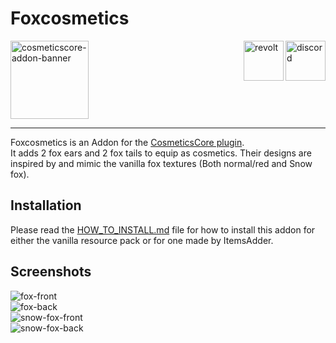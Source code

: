 # Foxcosmetics

<a href="https://www.spigotmc.org/resources/105324/">
  <img alt="cosmeticscore-addon-banner" src="https://rawcdn.githack.com/Andre601/Foxcosmetics/0afee517d1425659594f7529bfc618e76f6879ac/.assets/cosmeticscore_addon-banner.png" height="125">
</a>
<a href="https://discord.gg/6dazXp6" target="_blank">
  <img alt="discord" src="https://cdn.jsdelivr.net/npm/@intergrav/devins-badges@2/assets/minimal/social/discord-singular_vector.svg" height="64" align="right">
</a>
<a href="https://app.revolt.chat/invite/74TpERXA" target="_blank">
  <img alt="revolt" src="https://cdn.jsdelivr.net/npm/@intergrav/devins-badges@2/assets/minimal/social/revolt-singular_vector.svg" height="64" align="right">
</a>

----

Foxcosmetics is an Addon for the [CosmeticsCore plugin][cosmeticscore].  
It adds 2 fox ears and 2 fox tails to equip as cosmetics. Their designs are inspired by and mimic the vanilla fox textures (Both normal/red and Snow fox).

## Installation

Please read the [HOW_TO_INSTALL.md][installation] file for how to install this addon for either the vanilla resource pack or for one made by ItemsAdder.

## Screenshots

![fox-front]  
![fox-back]  
![snow-fox-front]  
![snow-fox-back]

<!-- Links -->
[cosmeticscore]: https://www.spigotmc.org/resources/105324/
[installation]: https://github.com/Andre601/Foxcosmetics/blob/main/HOW_TO_INSTALL.md

<!-- Images -->
[cosmeticscore-banner]: https://github.com/Andre601/Foxcosmetics/blob/main/.assets/cosmeticscore_addon-banner.png
[fox-front]: https://rawcdn.githack.com/Andre601/Foxcosmetics/0afee517d1425659594f7529bfc618e76f6879ac/.assets/fox-front.png
[fox-back]: https://rawcdn.githack.com/Andre601/Foxcosmetics/0afee517d1425659594f7529bfc618e76f6879ac/.assets/fox-back.png
[snow-fox-front]: https://rawcdn.githack.com/Andre601/Foxcosmetics/0afee517d1425659594f7529bfc618e76f6879ac/.assets/snow-fox-front.png
[snow-fox-back]: https://rawcdn.githack.com/Andre601/Foxcosmetics/0afee517d1425659594f7529bfc618e76f6879ac/.assets/snow-fox-back.png
